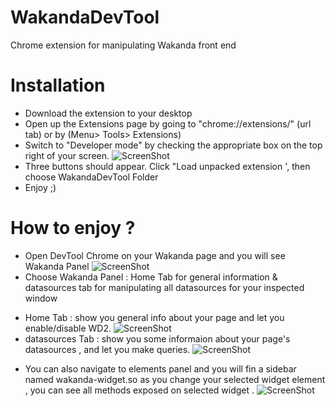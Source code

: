 # WakandaDevTool
Chrome extension for manipulating Wakanda front end

# Installation

* Download the extension to your desktop
* Open up the Extensions page by going to "chrome://extensions/" (url tab) or by (Menu> Tools> Extensions)
* Switch to "Developer mode" by checking the appropriate box on the top right of your screen.
![ScreenShot](http://i.kinja-img.com/gawker-media/image/upload/s--AmhsI8-i--/786508223546859693.png)
* Three buttons should appear. Click "Load unpacked extension ', then choose WakandaDevTool Folder
* Enjoy ;)

# How to enjoy ?

* Open DevTool Chrome on your Wakanda page and you will see Wakanda Panel
![ScreenShot](http://content.screencast.com/users/walidos/folders/Jing/media/0499cdbe-2637-4c2f-8232-3a2ec32c25e6/2015-05-28_1114.png)
* Choose Wakanda Panel : Home Tab for general information & datasources tab for manipulating all datasources for your inspected window
- Home Tab : show you general info about your page and let you enable/disable WD2.
![ScreenShot](http://content.screencast.com/users/walidos/folders/Jing/media/2ca9bfb5-7edd-47bb-bff8-7bf7365bd92d/2015-06-01_1043.png)
- datasources Tab : show you some informaion about  your page's datasources , and let you make queries. 
![ScreenShot](http://content.screencast.com/users/walidos/folders/Jing/media/8917644c-d485-482b-8258-a71977b149db/2015-05-28_1121.png)
 * You can also navigate to elements panel and you will fin a sidebar named wakanda-widget.so as you change your selected widget element , you can see all methods exposed on selected widget . 
 ![ScreenShot](http://content.screencast.com/users/walidos/folders/Jing/media/9d0d0918-66df-428e-a9e1-5a82770c5b7b/2015-05-28_1128.png)
 
